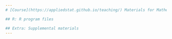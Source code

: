 ```yaml
---
# [Course](https://appliedstat.github.io/teaching/) Materials for Mathematical Statistics

## R: R program files

## Extra: Supplemental materials
---
```

